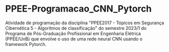 # PPEE-Programacao_CNN_Pytorch
Atividade de programação da disciplina "PPEE2017 - Tópicos em Segurança Cibernética 5 - Algoritmos de classificação" do semestre 2023/1 do Programa de Pós-Graduação Profissional em Engenharia Elétrica (PPEE/UnB) que envolve o uso de uma rede neural CNN usando o framework Pytorch.
